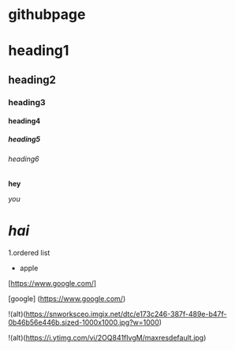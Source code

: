 # githubpage 

# heading1

## heading2

### heading3

#### heading4

##### heading5

###### heading6

**hey**

*you*

# ***hai***

1.ordered list

- apple


[https://www.google.com/]

[google] (https://www.google.com/)

!(alt)(https://snworksceo.imgix.net/dtc/e173c246-387f-489e-b47f-0b46b56e446b.sized-1000x1000.jpg?w=1000)

!(alt)(https://i.ytimg.com/vi/2OQ841fIvgM/maxresdefault.jpg)

